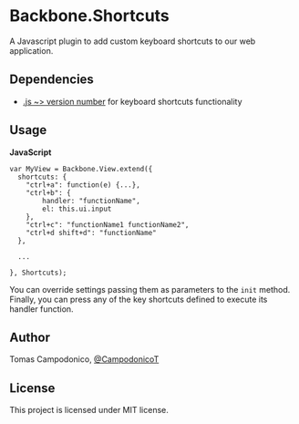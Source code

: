 # Backbone.Shortcuts

A Javascript plugin to add custom keyboard shortcuts to our web application.

## Dependencies

* [.js ~> version number](https://github.com/madrobby/keymaster/) for keyboard shortcuts functionality

## Usage

**JavaScript**

	var MyView = Backbone.View.extend({
	  shortcuts: {
	    "ctrl+a": function(e) {...},
	    "ctrl+b": {
	    	handler: "functionName",
	    	el: this.ui.input
	    },
	    "ctrl+c": "functionName1 functionName2",
	    "ctrl+d shift+d": "functionName"
	  },
	
	  ...
	
	}, Shortcuts);
You can override settings passing them as parameters to the ``init`` method.
Finally, you can press any of the key shortcuts defined to execute its handler function.

## Author

Tomas Campodonico, [@CampodonicoT](https://twitter.com/CampodonicoT)

## License

This project is licensed under MIT license.

